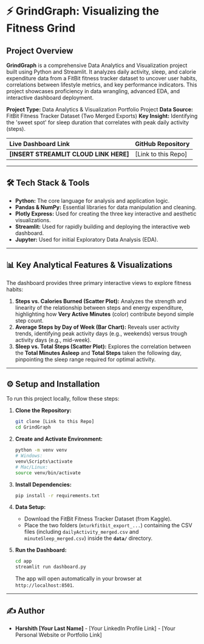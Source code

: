 # ⚡ GrindGraph: Visualizing the Fitness Grind

## Project Overview

**GrindGraph** is a comprehensive Data Analytics and Visualization project built using Python and Streamlit. It analyzes daily activity, sleep, and calorie expenditure data from a FitBit fitness tracker dataset to uncover user habits, correlations between lifestyle metrics, and key performance indicators. This project showcases proficiency in data wrangling, advanced EDA, and interactive dashboard deployment.

**Project Type:** Data Analytics & Visualization Portfolio Project
**Data Source:** FitBit Fitness Tracker Dataset (Two Merged Exports)
**Key Insight:** Identifying the 'sweet spot' for sleep duration that correlates with peak daily activity (steps).

| Live Dashboard Link | GitHub Repository |
| :--- | :--- |
| **[INSERT STREAMLIT CLOUD LINK HERE]** | [Link to this Repo] |

---

## 🛠️ Tech Stack & Tools

* **Python:** The core language for analysis and application logic.
* **Pandas & NumPy:** Essential libraries for data manipulation and cleaning.
* **Plotly Express:** Used for creating the three key interactive and aesthetic visualizations.
* **Streamlit:** Used for rapidly building and deploying the interactive web dashboard.
* **Jupyter:** Used for initial Exploratory Data Analysis (EDA).

---

## 📊 Key Analytical Features & Visualizations

The dashboard provides three primary interactive views to explore fitness habits:

1.  **Steps vs. Calories Burned (Scatter Plot):** Analyzes the strength and linearity of the relationship between steps and energy expenditure, highlighting how **Very Active Minutes** (color) contribute beyond simple step count.
2.  **Average Steps by Day of Week (Bar Chart):** Reveals user activity trends, identifying peak activity days (e.g., weekends) versus trough activity days (e.g., mid-week).
3.  **Sleep vs. Total Steps (Scatter Plot):** Explores the correlation between the **Total Minutes Asleep** and **Total Steps** taken the following day, pinpointing the sleep range required for optimal activity.

---

## ⚙️ Setup and Installation

To run this project locally, follow these steps:

1.  **Clone the Repository:**
    ```bash
    git clone [Link to this Repo]
    cd GrindGraph
    ```

2.  **Create and Activate Environment:**
    ```bash
    python -m venv venv
    # Windows:
    venv\Scripts\activate
    # Mac/Linux:
    source venv/bin/activate
    ```

3.  **Install Dependencies:**
    ```bash
    pip install -r requirements.txt
    ```

4.  **Data Setup:**
    * Download the FitBit Fitness Tracker Dataset (from Kaggle).
    * Place the two folders (`mturkfitbit_export_...`) containing the CSV files (including `dailyActivity_merged.csv` and `minuteSleep_merged.csv`) inside the **`data/`** directory.

5.  **Run the Dashboard:**
    ```bash
    cd app
    streamlit run dashboard.py
    ```
    The app will open automatically in your browser at `http://localhost:8501`.

---

## ✍️ Author

* **Harshith [Your Last Name]** - [Your LinkedIn Profile Link] - [Your Personal Website or Portfolio Link]
